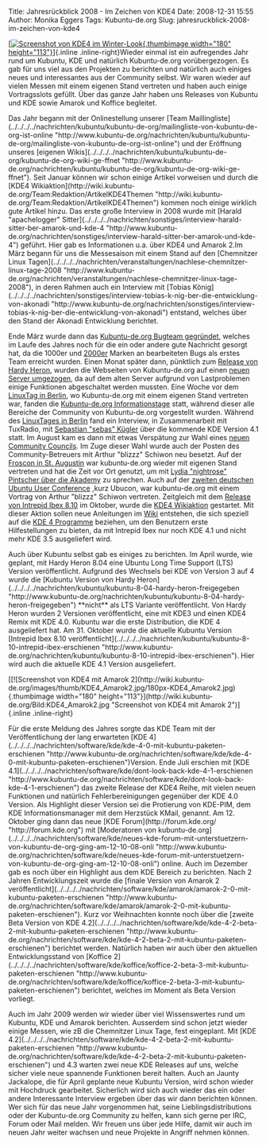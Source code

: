 Title: Jahresrückblick 2008 - Im Zeichen von KDE4
Date: 2008-12-31 15:55
Author: Monika Eggers
Tags: Kubuntu-de.org
Slug: jahresruckblick-2008-im-zeichen-von-kde4

[[![Screenshot von KDE4 im
Winter-Look](http://wiki.kubuntu-de.org/images/thumb/KDE4_Winter.jpg/180px-KDE4_Winter.jpg){.thumbimage
width="180"
height="113"}](http://wiki.kubuntu-de.org/Bild:KDE4_Winter.jpg "Screenshot von KDE4 im Winter-Look")]{.inline
.inline-right}Wieder einmal ist ein aufregendes Jahr rund um Kubuntu,
KDE und natürlich Kubuntu-de.org vorübergezogen. Es gab für uns viel aus
den Projekten zu berichten und natürlich auch einiges neues und
interessantes aus der Community selbst. Wir waren wieder auf vielen
Messen mit einem eigenen Stand vertreten und haben auch einige
Vortragsslots gefüllt. Über das ganze Jahr haben uns Releases von
Kubuntu und KDE sowie Amarok und Koffice begleitet.

</p>
Das Jahr begann mit der Onlinestellung unserer [Team
Maillingliste](../../../../nachrichten/kubuntu/kubuntu-de-org/mailingliste-von-kubuntu-de-org-ist-online "http://www.kubuntu-de.org/nachrichten/kubuntu/kubuntu-de-org/mailingliste-von-kubuntu-de-org-ist-online") und der Eröffnung unseres [eigenen
Wikis](../../../../nachrichten/kubuntu/kubuntu-de-org/kubuntu-de-org-wiki-ge-ffnet "http://www.kubuntu-de.org/nachrichten/kubuntu/kubuntu-de-org/kubuntu-de-org-wiki-ge-ffnet"). Seit Januar können wir schon einige Artikel vorweisen und durch
die [KDE4
Wikiaktion](http://wiki.kubuntu-de.org/Team:Redaktion/ArtikelKDE4Themen "http://wiki.kubuntu-de.org/Team:Redaktion/ArtikelKDE4Themen") kommen noch einige wirklich gute Artikel hinzu. Das erste große
Interview in 2008 wurde mit [Harald "apachelogger"
Sitter](../../../../nachrichten/sonstiges/interview-harald-sitter-ber-amarok-und-kde-4 "http://www.kubuntu-de.org/nachrichten/sonstiges/interview-harald-sitter-ber-amarok-und-kde-4") geführt. Hier gab es Informationen u.a. über KDE4 und Amarok 2.Im
März begann für uns die Messesaison mit einem Stand auf den [Chemnitzer
Linux
Tagen](../../../../nachrichten/veranstaltungen/nachlese-chemnitzer-linux-tage-2008 "http://www.kubuntu-de.org/nachrichten/veranstaltungen/nachlese-chemnitzer-linux-tage-2008"), in deren Rahmen auch ein Interview mit [Tobias
König](../../../../nachrichten/sonstiges/interview-tobias-k-nig-ber-die-entwicklung-von-akonadi "http://www.kubuntu-de.org/nachrichten/sonstiges/interview-tobias-k-nig-ber-die-entwicklung-von-akonadi") entstand, welches über den Stand der Akonadi Entwicklung
berichtet.

</p>
<!--break--><!--break-->

Ende März wurde dann das [Kubuntu-de.org Bugteam
gegründet](../../../../nachrichten/kubuntu/kubuntu-de-org/kubuntu-de-org-bugteam-gegr-ndet "http://www.kubuntu-de.org/nachrichten/kubuntu/kubuntu-de-org/kubuntu-de-org-bugteam-gegr-ndet"), welches im Laufe des Jahres noch für die ein oder andere gute
Nachricht gesorgt hat, da die 1000er und
[2000er](../../../../nachrichten/kubuntu/kubuntu-de-org/kubuntu-de-org-bugteam-knackt-die-2000er-marke "http://www.kubuntu-de.org/nachrichten/kubuntu/kubuntu-de-org/kubuntu-de-org-bugteam-knackt-die-2000er-marke") Marken an bearbeiteten Bugs als erstes Team erreicht wurden.
Einen Monat später dann, pünktlich zum [Release von Hardy
Heron](../../../../nachrichten/kubuntu/kubuntu-8-04-hardy-heron-freigegeben "http://www.kubuntu-de.org/nachrichten/kubuntu/kubuntu-8-04-hardy-heron-freigegeben"), wurden die Webseiten von Kubuntu-de.org auf einen [neuen Server
umgezogen](../../../../nachrichten/kubuntu/kubuntu-de-org/serverumzug-von-kubuntu-de-org "http://www.kubuntu-de.org/nachrichten/kubuntu/kubuntu-de-org/serverumzug-von-kubuntu-de-org"), da auf dem alten Server aufgrund von Lastproblemen einige
Funktionen abgeschaltet werden mussten. Eine Woche vor dem [LinuxTag in
Berlin](../../../../nachrichten/kubuntu/kubuntu-auf-dem-linuxtag-2008-in-berlin "http://www.kubuntu-de.org/nachrichten/kubuntu/kubuntu-auf-dem-linuxtag-2008-in-berlin"), wo Kubuntu-de.org mit einem eigenen Stand vertreten war, fanden
die [Kubuntu-de.org
Informationstage](../../../../nachrichten/kubuntu/kubuntu-de-org/kubuntu-de-org-informationstage-2008-vom-23-24-mai "http://www.kubuntu-de.org/nachrichten/kubuntu/kubuntu-de-org/kubuntu-de-org-informationstage-2008-vom-23-24-mai") statt, während dieser alle Bereiche der Community von
Kubuntu-de.org vorgestellt wurden. Während des [LinuxTages in
Berlin](../../../../nachrichten/veranstaltungen/nachlese-linuxtag-2008 "http://www.kubuntu-de.org/nachrichten/veranstaltungen/nachlese-linuxtag-2008") fand ein Interview, in Zusammenarbeit mit TuxRadio, mit
[Sebastian "sebas"
Kügler](../../../../nachrichten/sonstiges/interview-sebastian-kuegler-ueber-kde-4-1 "http://www.kubuntu-de.org/nachrichten/sonstiges/interview-sebastian-kuegler-ueber-kde-4-1") über die kommende KDE Version 4.1 statt. Im August kam es dann
mit etwas Verspätung zur Wahl eines [neuen Community
Councils](../../../../nachrichten/kubuntu/kubuntu-de-org/neues-community-council-im-august-08 "http://www.kubuntu-de.org/nachrichten/kubuntu/kubuntu-de-org/neues-community-council-im-august-08"). Im Zuge dieser Wahl wurde auch der Posten des
Community-Betreuers mit Arthur "blizzz" Schiwon neu besetzt. Auf der
[Froscon in St.
Augustin](../../../../nachrichten/veranstaltungen/nachlese-froscon-2008 "http://www.kubuntu-de.org/nachrichten/veranstaltungen/nachlese-froscon-2008") war kubuntu-de.org wieder mit eigenen Stand vertreten und hat die
Zeit vor Ort genutzt, um mit [Lydia "nightrose" Pintscher über die
Akademy](../../../../nachrichten/sonstiges/interview-mit-lydia-pintscher-zur-akademy-2008 "http://www.kubuntu-de.org/nachrichten/sonstiges/interview-mit-lydia-pintscher-zur-akademy-2008") zu sprechen. Auch auf der [zweiten deutschen Ubuntu User
Conference](../../../../nachrichten/veranstaltungen/zweite-deutsche-ubuntu-user-conference-ubucon-vom-17-bis-19-10-08 "http://www.kubuntu-de.org/nachrichten/veranstaltungen/zweite-deutsche-ubuntu-user-conference-ubucon-vom-17-bis-19-10-08") ,kurz Ubucon, war kubuntu-de.org mit einem Vortrag von Arthur
"blizzz" Schiwon vertreten. Zeitgleich mit dem [Release von Intrepid
Ibex
8.10](../../../../nachrichten/kubuntu/kubuntu-8-10-intrepid-ibex-erschienen "http://www.kubuntu-de.org/nachrichten/kubuntu/kubuntu-8-10-intrepid-ibex-erschienen") im Oktober, wurde die [KDE4
Wikiaktion](../../../../nachrichten/kubuntu/kubuntu-de-org/mach-das-wiki-fit-fuer-kubuntu-8-10-intrepid-ibex-und-kde-4 "http://www.kubuntu-de.org/nachrichten/kubuntu/kubuntu-de-org/mach-das-wiki-fit-fuer-kubuntu-8-10-intrepid-ibex-und-kde-4") gestartet. Mit dieser Aktion sollen neue Anleitungen im
[Wiki](http://wiki.kubuntu-de.org/ "http://wiki.kubuntu-de.org") entstehen, die sich speziell auf die [KDE 4
Programme](http://wiki.kubuntu-de.org/Team:Redaktion/ArtikelKDE4Themen "http://wiki.kubuntu-de.org/Team:Redaktion/ArtikelKDE4Themen") beziehen, um den Benutzern erste Hilfestellungen zu bieten, da
mit Intrepid Ibex nur noch KDE 4.1 und nicht mehr KDE 3.5 ausgeliefert
wird.

</p>
Auch über Kubuntu selbst gab es einiges zu berichten. Im April wurde,
wie geplant, mit Hardy Heron 8.04 eine Ubuntu Long Time Support (LTS)
Version veröffentlicht. Aufgrund des Wechsels bei KDE von Version 3 auf
4 wurde die [Kubuntu Version von Hardy
Heron](../../../../nachrichten/kubuntu/kubuntu-8-04-hardy-heron-freigegeben "http://www.kubuntu-de.org/nachrichten/kubuntu/kubuntu-8-04-hardy-heron-freigegeben") **nicht** als LTS Variante veröffentlicht. Von Hardy Heron wurden
2 Versionen veröffentlicht, eine mit KDE3 und einen KDE4 Remix mit KDE
4.0. Kubuntu war die erste Distribution, die KDE 4 ausgeliefert hat. Am
31. Oktober wurde die aktuelle Kubuntu Version [Intrepid Ibex 8.10
veröffentlicht](../../../../nachrichten/kubuntu/kubuntu-8-10-intrepid-ibex-erschienen "http://www.kubuntu-de.org/nachrichten/kubuntu/kubuntu-8-10-intrepid-ibex-erschienen"). Hier wird auch die aktuelle KDE 4.1 Version ausgeliefert.

</p>
[[![Screenshot von KDE4 mit Amarok
2](http://wiki.kubuntu-de.org/images/thumb/KDE4_Amarok2.jpg/180px-KDE4_Amarok2.jpg){.thumbimage
width="180"
height="113"}](http://wiki.kubuntu-de.org/Bild:KDE4_Amarok2.jpg "Screenshot von KDE4 mit Amarok 2")]{.inline
.inline-right}

</p>
Für die erste Meldung des Jahres sorgte das KDE Team mit der
Veröffentlichung der lang erwarteten [KDE
4](../../../../nachrichten/software/kde/kde-4-0-mit-kubuntu-paketen-erschienen "http://www.kubuntu-de.org/nachrichten/software/kde/kde-4-0-mit-kubuntu-paketen-erschienen")Version. Ende Juli erschien mit [KDE
4.1](../../../../nachrichten/software/kde/dont-look-back-kde-4-1-erschienen "http://www.kubuntu-de.org/nachrichten/software/kde/dont-look-back-kde-4-1-erschienen") das zweite Release der KDE4 Reihe, mit vielen neuen Funktionen
und natürlich Fehlerbereinigungen gegenüber der KDE 4.0 Version. Als
Highlight dieser Version sei die Protierung von KDE-PIM, dem KDE
Informationsmanager mit dem Herzstück KMail, genannt. Am 12. Oktober
ging dann das neue [KDE
Forum](http://forum.kde.org/ "http://forum.kde.org")
mit [Moderatoren von
kubuntu-de.org](../../../../nachrichten/software/kde/neues-kde-forum-mit-unterstuetzern-von-kubuntu-de-org-ging-am-12-10-08-onli "http://www.kubuntu-de.org/nachrichten/software/kde/neues-kde-forum-mit-unterstuetzern-von-kubuntu-de-org-ging-am-12-10-08-onli") online. Auch im Dezember gab es noch über ein Highlight aus dem
KDE Bereich zu berichten. Nach 2 Jahren Entwicklungszeit wurde die
[finale Version von Amarok 2
veröffentlicht](../../../../nachrichten/software/kde/amarok/amarok-2-0-mit-kubuntu-paketen-erschienen "http://www.kubuntu-de.org/nachrichten/software/kde/amarok/amarok-2-0-mit-kubuntu-paketen-erschienen"). Kurz vor Weihnachten konnte noch über die [zweite Beta Version
von KDE
4.2](../../../../nachrichten/software/kde/kde-4-2-beta-2-mit-kubuntu-paketen-erschienen "http://www.kubuntu-de.org/nachrichten/software/kde/kde-4-2-beta-2-mit-kubuntu-paketen-erschienen") berichtet werden. Natürlich haben wir auch über den aktuellen
Entwicklungsstand von [Koffice
2](../../../../nachrichten/software/kde/koffice/koffice-2-beta-3-mit-kubuntu-paketen-erschienen "http://www.kubuntu-de.org/nachrichten/software/kde/koffice/koffice-2-beta-3-mit-kubuntu-paketen-erschienen") berichtet, welches im Moment als Beta Version vorliegt.

</p>
Auch im Jahr 2009 werden wir wieder über viel Wissenswertes rund um
Kubuntu, KDE und Amarok berichten. Ausserdem sind schon jetzt wieder
einige Messen, wie zB die Chemnitzer Linux Tage, fest eingeplant. Mit
[KDE
4.2](../../../../nachrichten/software/kde/kde-4-2-beta-2-mit-kubuntu-paketen-erschienen "http://www.kubuntu-de.org/nachrichten/software/kde/kde-4-2-beta-2-mit-kubuntu-paketen-erschienen") und 4.3 warten zwei neue KDE Releases auf uns, welche sicher
viele neue spannende Funktionen bereit halten. Auch an Jaunty Jackalope,
die für April geplante neue Kubuntu Version, wird schon wieder mit
Hochdruck gearbeitet. Sicherlich wird sich auch wieder das ein oder
andere Interessante Interview ergeben über das wir dann berichten
können. Wer sich für das neue Jahr vorgenommen hat, seine
Lieblingsdistributions oder der Kubuntu-de.org Community zu helfen, kann
sich gerne per IRC, Forum oder Mail melden. Wir freuen uns über jede
Hilfe, damit wir auch im neuen Jahr weiter wachsen und neue Projekte in
Angriff nehmen können.

</p>

